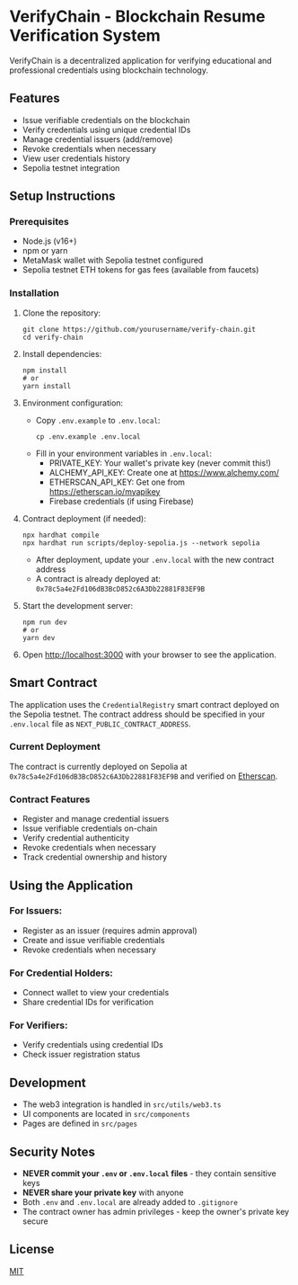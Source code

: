 # VerifyChain - Blockchain Resume Verification System

VerifyChain is a decentralized application for verifying educational and professional credentials using blockchain technology.

## Features

- Issue verifiable credentials on the blockchain
- Verify credentials using unique credential IDs
- Manage credential issuers (add/remove)
- Revoke credentials when necessary
- View user credentials history
- Sepolia testnet integration

## Setup Instructions

### Prerequisites

- Node.js (v16+)
- npm or yarn
- MetaMask wallet with Sepolia testnet configured
- Sepolia testnet ETH tokens for gas fees (available from faucets)

### Installation

1. Clone the repository:
   ```
   git clone https://github.com/yourusername/verify-chain.git
   cd verify-chain
   ```

2. Install dependencies:
   ```
   npm install
   # or
   yarn install
   ```

3. Environment configuration:
   - Copy `.env.example` to `.env.local`:
     ```
     cp .env.example .env.local
     ```
   - Fill in your environment variables in `.env.local`:
     - PRIVATE_KEY: Your wallet's private key (never commit this!)
     - ALCHEMY_API_KEY: Create one at https://www.alchemy.com/
     - ETHERSCAN_API_KEY: Get one from https://etherscan.io/myapikey
     - Firebase credentials (if using Firebase)

4. Contract deployment (if needed):
   ```
   npx hardhat compile
   npx hardhat run scripts/deploy-sepolia.js --network sepolia
   ```
   - After deployment, update your `.env.local` with the new contract address
   - A contract is already deployed at: `0x78c5a4e2Fd106dB3BcD852c6A3Db22881F83EF9B`

5. Start the development server:
   ```
   npm run dev
   # or
   yarn dev
   ```

6. Open [http://localhost:3000](http://localhost:3000) with your browser to see the application.

## Smart Contract

The application uses the `CredentialRegistry` smart contract deployed on the Sepolia testnet. The contract address should be specified in your `.env.local` file as `NEXT_PUBLIC_CONTRACT_ADDRESS`.

### Current Deployment
The contract is currently deployed on Sepolia at `0x78c5a4e2Fd106dB3BcD852c6A3Db22881F83EF9B` and verified on [Etherscan](https://sepolia.etherscan.io/address/0x78c5a4e2Fd106dB3BcD852c6A3Db22881F83EF9B).

### Contract Features
- Register and manage credential issuers
- Issue verifiable credentials on-chain
- Verify credential authenticity
- Revoke credentials when necessary
- Track credential ownership and history

## Using the Application

### For Issuers:
- Register as an issuer (requires admin approval)
- Create and issue verifiable credentials
- Revoke credentials when necessary

### For Credential Holders:
- Connect wallet to view your credentials
- Share credential IDs for verification

### For Verifiers:
- Verify credentials using credential IDs
- Check issuer registration status

## Development

- The web3 integration is handled in `src/utils/web3.ts`
- UI components are located in `src/components`
- Pages are defined in `src/pages`

## Security Notes

- **NEVER commit your `.env` or `.env.local` files** - they contain sensitive keys
- **NEVER share your private key** with anyone
- Both `.env` and `.env.local` are already added to `.gitignore`
- The contract owner has admin privileges - keep the owner's private key secure

## License

[MIT](https://choosealicense.com/licenses/mit/)
